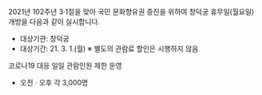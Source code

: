 2021년 102주년 3·1절을 맞아 국민 문화향유권 증진을 위하여 창덕궁 휴무일(월요일) 개방을 다음과 같이 실시합니다.
- 대상기관: 창덕궁
- 대상기간: 21. 3. 1.(월)
※ 별도의 관람료 할인은 시행하지 않음

코로나19 대응 일일 관람인원 제한 운영
- 오전 · 오후 각 3,000명